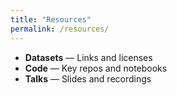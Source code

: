 ```yaml
---
title: "Resources"
permalink: /resources/
---
```


- **Datasets** — Links and licenses
- **Code** — Key repos and notebooks
- **Talks** — Slides and recordings
